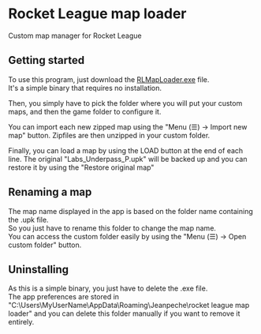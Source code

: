 # Rocket League map loader
Custom map manager for Rocket League

## Getting started
To use this program, just download the [RLMapLoader.exe](https://github.com/JeanpecheGH/rocket_league_map_loader/releases/latest/download/RLMapLoader.exe) file.  
It's a simple binary that requires no installation.

Then, you simply have to pick the folder where you will put your custom maps, and then the game folder to configure it.

You can import each new zipped map using the "Menu (☰) -> Import new map" button.
Zipfiles are then unzipped in your custom folder.

Finally, you can load a map by using the LOAD button at the end of each line.
The original "Labs_Underpass_P.upk" will be backed up and you can restore it by using the "Restore original map"

## Renaming a map
The map name displayed in the app is based on the folder name containing the .upk file.  
So you just have to rename this folder to change the map name.  
You can access the custom folder easily by using the "Menu (☰) -> Open custom folder" button.

## Uninstalling
As this is a simple binary, you just have to delete the .exe file.  
The app preferences are stored in "C:\Users\MyUserName\AppData\Roaming\Jeanpeche\rocket league map loader" and you can delete this folder manually if you want to remove it entirely.
